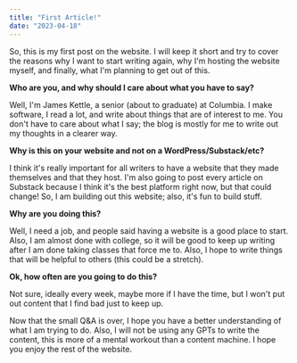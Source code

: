 ```yaml
---
title: "First Article!"
date: "2023-04-18"
---
```

So, this is my first post on the website. I will keep it short and try to cover the reasons why I want to start writing again, why I'm hosting the website myself, and finally, what I'm planning to get out of this.

**Who are you, and why should I care about what you have to say?**

Well, I'm James Kettle, a senior (about to graduate) at Columbia. I make software, I read a lot, and write about things that are of interest to me. You don't have to care about what I say; the blog is mostly for me to write out my thoughts in a clearer way.

**Why is this on your website and not on a WordPress/Substack/etc?**

I think it's really important for all writers to have a website that they made themselves and that they host. I'm also going to post every article on Substack because I think it's the best platform right now, but that could change! So, I am building out this website; also, it's fun to build stuff.

**Why are you doing this?**

Well, I need a job, and people said having a website is a good place to start. Also, I am almost done with college, so it will be good to keep up writing after I am done taking classes that force me to. Also, I hope to write things that will be helpful to others (this could be a stretch).

**Ok, how often are you going to do this?**

Not sure, ideally every week, maybe more if I have the time, but I won't put out content that I find bad just to keep up.

Now that the small Q&A is over, I hope you have a better understanding of what I am trying to do. Also, I will not be using any GPTs to write the content, this is more of a mental workout than a content machine. I hope you enjoy the rest of the website.